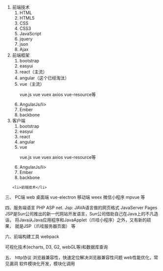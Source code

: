 <link rel="stylesheet" href="question.css">
<ol>
    <li>前端技术
        <ol>
            <li>HTML</li>
            <li>HTML5</li>
            <li>CSS</li>
            <li>CSS3</li>
            <li>JavaScript</li>
            <li>jquery</li>
            <li>json</li>
            <li>Ajax</li>
        </ol>
    </li>
    <li>前端框架
        <ol>
            <li>bootstrap</li>
            <li>easyui</li>
            <li>react（主流）</li>
            <li>angular（这个已经淘汰）</li>
            <li>vue（主流）
                <p>   vue.js   vue   vuex  axios vue-resource等</p>
            </li>
            <li>AngularJs/li>
            <li>Ember</li>
            <li>backbone</li>
        </ol>
    </li>
       <li>客户端
        <ol>
            <li>bootstrap</li>
            <li>easyui</li>
            <li>react</li>
            <li>angular</li>
            <li>vue
                <p>   vue.js   vue   vuex  axios vue-resource等</p>
            </li>
            <li>AngularJs/li>
            <li>Ember</li>
            <li>backbone</li>
        </ol>
    </li>
    
    <li>前端技术</li>
</ol>

三、
    PC端       web
    桌面端     vue-electron
    移动端     weex
    微信小程序 mpvue
    等
    

四、服务端语言
    PHP
    ASP
    net.
    Jsp: JAVA语言做的网页格式 JavaServer Pages
        JSP是Sun公司推出的新一代网站开发语言，Sun公司借助自己在Java上的不凡造诣，
        将Java从Java应用程序和JavaApplet（爪哇小程序）之外，又有新的硕果，
        就是JSP（爪哇服务器页面）
    等


六、前端构建工具
    webpack


可视化技术(echarts, D3, G2, webGL等)和数据库查询

五、
    http协议
    浏览器兼容性，快速定位解决浏览器兼容性问题
    web性能优化，常见漏洞
    软件模块化开发，模块化调用